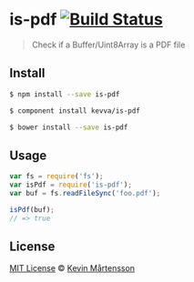 # is-pdf [![Build Status](https://travis-ci.org/kevva/is-pdf.svg?branch=master)](https://travis-ci.org/kevva/is-pdf)

> Check if a Buffer/Uint8Array is a PDF file

## Install

```bash
$ npm install --save is-pdf
```

```bash
$ component install kevva/is-pdf
```

```bash
$ bower install --save is-pdf
```

## Usage

```js
var fs = require('fs');
var isPdf = require('is-pdf');
var buf = fs.readFileSync('foo.pdf');

isPdf(buf);
// => true
```

## License

[MIT License](http://en.wikipedia.org/wiki/MIT_License) © [Kevin Mårtensson](https://github.com/kevva)
